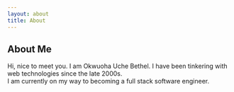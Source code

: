 ```yaml
---
layout: about
title: About
---
```


## About Me

Hi, nice to meet you. I am Okwuoha Uche Bethel. I have been tinkering with web technologies since the late 2000s. <br />
I am currently on my way to becoming a full stack software engineer. 
